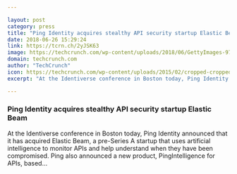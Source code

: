 ```yaml
---

layout: post
category: press
title: "Ping Identity acquires stealthy API security startup Elastic Beam"
date: 2018-06-26 15:29:24
link: https://tcrn.ch/2yJSK63
image: https://techcrunch.com/wp-content/uploads/2018/06/GettyImages-972848956.jpg?w=599
domain: techcrunch.com
author: "TechCrunch"
icon: https://techcrunch.com/wp-content/uploads/2015/02/cropped-cropped-favicon-gradient.png?w=180
excerpt: "At the Identiverse conference in Boston today, Ping Identity announced that it has acquired Elastic Beam, a pre-Series A startup that uses artificial intelligence to monitor APIs and help understand when they have been compromised. Ping also announced a new product, PingIntelligence for APIs, based…"

---
```


### Ping Identity acquires stealthy API security startup Elastic Beam

At the Identiverse conference in Boston today, Ping Identity announced that it has acquired Elastic Beam, a pre-Series A startup that uses artificial intelligence to monitor APIs and help understand when they have been compromised. Ping also announced a new product, PingIntelligence for APIs, based…